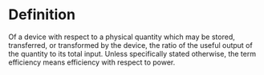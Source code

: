 # Definition

Of a device with respect to a physical quantity which may be stored,
transferred, or transformed by the device, the ratio of the useful
output of the quantity to its total input. Unless specifically stated
otherwise, the term efficiency means efficiency with respect to power.
